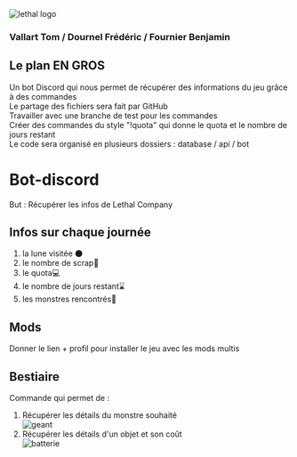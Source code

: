 <img src = "https://imgs.search.brave.com/jDGyY8sdA9IxjuWF_geaKx-KLM-caxOKqkNuiDZJlIY/rs:fit:500:0:0/g:ce/aHR0cHM6Ly9pbWFn/ZS5qZXV4dmlkZW8u/Y29tL21lZGlhcy1z/bS8xNzAxMTAvMTcw/MTA5ODk3OC0yNzE1/LWphcXVldHRlLWF2/YW50LmpwZw" title = "lethal logo" alt = "lethal logo">

### Vallart Tom / Dournel Frédéric / Fournier Benjamin
## Le plan EN GROS
Un bot Discord qui nous permet de récupérer des informations du jeu grâce à des commandes<br/>
Le partage des fichiers sera fait par GitHub<br/>
Travailler avec une branche de test pour les commandes<br/>
Créer des commandes du style "!quota" qui donne le quota et le nombre de jours  restant<br/>
Le code sera organisé en plusieurs dossiers : database / api / bot<br/>


# Bot-discord
But : Récupérer les infos de Lethal Company<br/>

## Infos sur chaque journée
<ol>
    <li>la lune visitée 🌑</li>
    <li>le nombre de scrap🧰</li>
    <li>le quota💻</li>
    <li>le nombre de jours restant⌛️</li>
    <li>les monstres rencontrés🧂</li>
</ol>

## Mods
Donner le lien + profil pour installer le jeu avec les mods multis<br/>

## Bestiaire
Commande qui permet de :
<ol>
    <li>Récupérer les détails du monstre souhaité</li><img src = "https://imgs.search.brave.com/17C5XfA_3tgJcADNz_kq2SlhWNsfZpMaSu0aPEXk93I/rs:fit:500:0:0/g:ce/aHR0cHM6Ly93d3cu/cGNpbnZhc2lvbi5j/b20vd3AtY29udGVu/dC91cGxvYWRzLzIw/MjMvMTEvTGV0aGFs/LUNvbXBhbnktRm9y/ZXN0LUtlZXBlci1G/ZWF0dXJlZC1JbWFn/ZS5qcGc_dz03NTAm/cmVzaXplPTEyMDAs/Njc1" title = "geant" alt = "geant">
    <li>Récupérer les détails d'un objet et son coût</li><img src = "https://imgs.search.brave.com/GU9i-l_bm_tDrx_Z2ddxVA9aHK3VNVx6G3-xiZmPjMw/rs:fit:500:0:0/g:ce/aHR0cHM6Ly9zdGF0/aWMwLmdhbWVyYW50/aW1hZ2VzLmNvbS93/b3JkcHJlc3Mvd3At/Y29udGVudC91cGxv/YWRzLzIwMjMvMTEv/bGV0aGFsLWNvbXBh/bnktYmVzdC1pdGVt/cy10by1zZWxsLWFw/cGFyYXR1cy5qcGc" title = "batterie" alt = "batterie">
</ol>


